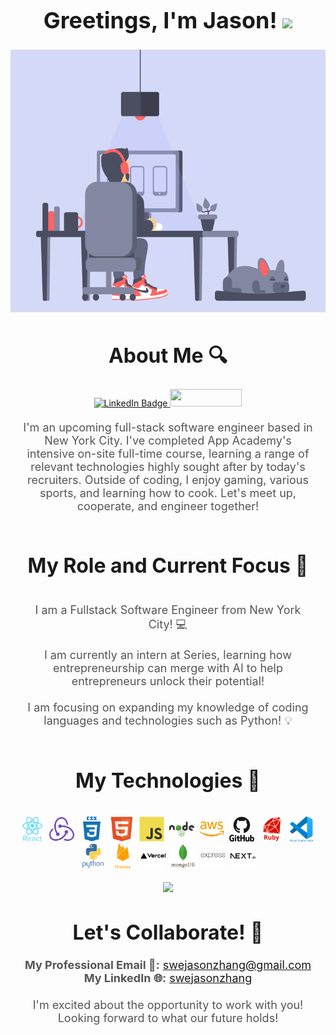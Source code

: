 <!-- Introduction Section -->
<h1 align="center" style="font-size: 36px; font-weight: bold;">
  Greetings, I'm Jason! 
  <img src="https://media.giphy.com/media/hvRJCLFzcasrR4ia7z/giphy.gif" width="30px"/>
</h1>

<!-- Hero Image Section -->
<div align="center">
  <img src="https://github.com/Helionster/Helionster/blob/main/Software%20Engineer%20Gif.gif?raw=true" width="600" height="420" />
</div>

<!-- About Me Section -->
<h1 align="center" style="font-size: 32px; font-weight: bold;">
  About Me  🔍
</h1>
<div id="linkedin" align="center">
  <a href="https://www.linkedin.com/in/swejasonzhang">
    <img src="https://img.shields.io/badge/LinkedIn-blue?style=for-the-badge&logo=linkedin&logoColor=white" alt="LinkedIn Badge"/>
  </a>
  <img src="https://komarev.com/ghpvc/?username=swejasonzhang&style=flat-square&color=blue" height="28px" width="115px"/>
</div>

<div align="center" style="font-size: 18px; color: #555; padding: 20px;">
  I'm an upcoming full-stack software engineer based in New York City. I've completed App Academy's intensive on-site full-time course, learning a range of relevant technologies highly sought after by today's recruiters. Outside of coding, I enjoy gaming, various sports, and learning how to cook. Let's meet up, cooperate, and engineer together!
</div>

<!-- My Role Section -->
<h1 align="center" style="font-size: 32px; font-weight: bold;">
  My Role and Current Focus 🎯
</h1>
<div align="center" style="font-size: 18px; color: #555; padding: 20px;">
  I am a Fullstack Software Engineer from New York City! 💻<br><br>
  I am currently an intern at Series, learning how entrepreneurship can merge with AI to help entrepreneurs unlock their potential!<br><br>
  I am focusing on expanding my knowledge of coding languages and technologies such as Python! 💡
</div>

<!-- My Technologies Section -->
<h1 align="center" style="font-size: 32px; font-weight: bold;">
  My Technologies 🧰
</h1>
<br>
<div align="center">
  <img src="https://github.com/devicons/devicon/blob/master/icons/react/react-original-wordmark.svg" title="React" alt="React" width="40" height="40"/>&nbsp;
  <img src="https://github.com/devicons/devicon/blob/master/icons/redux/redux-original.svg" title="Redux" alt="Redux " width="40" height="40"/>&nbsp;
  <img src="https://github.com/devicons/devicon/blob/master/icons/css3/css3-plain-wordmark.svg" title="CSS3" alt="CSS" width="40" height="40"/>&nbsp;
  <img src="https://github.com/devicons/devicon/blob/master/icons/html5/html5-original.svg" title="HTML5" alt="HTML" width="40" height="40"/>&nbsp;
  <img src="https://github.com/devicons/devicon/blob/master/icons/javascript/javascript-original.svg" title="JavaScript" alt="JavaScript" width="40" height="40"/>&nbsp;
  <img src="https://github.com/devicons/devicon/blob/master/icons/nodejs/nodejs-original-wordmark.svg" title="NodeJS" alt="NodeJS" width="40" height="40"/>&nbsp;
  <img src="https://github.com/devicons/devicon/blob/master/icons/amazonwebservices/amazonwebservices-plain-wordmark.svg" title="AWS" alt="AWS" width="40" height="40"/>&nbsp;
  <img src="https://github.com/devicons/devicon/blob/master/icons/github/github-original-wordmark.svg" title="GitHub" alt="GitHub" width="40" height="40"/>&nbsp;
  <img src="https://github.com/devicons/devicon/blob/master/icons/ruby/ruby-plain-wordmark.svg" title="Ruby" alt="Ruby" width="40" height="40"/>&nbsp;
  <img src="https://github.com/devicons/devicon/blob/master/icons/vscode/vscode-original-wordmark.svg" title="VsCode" alt="VsCode" width="40" height="40"/>&nbsp;
  <img src="https://github.com/devicons/devicon/blob/master/icons/python/python-original-wordmark.svg" title="Python" alt="Python" width="40" height="40"/>&nbsp;
  <img src="https://github.com/devicons/devicon/blob/master/icons/firebase/firebase-plain-wordmark.svg" title="Firebase" alt="Firebase" width="40" height="40"/>&nbsp;
  <img src="https://github.com/devicons/devicon/blob/master/icons/vercel/vercel-original-wordmark.svg" title="Vercel" alt="Vercel" width="40" height="40"/>&nbsp;
  <img src="https://github.com/devicons/devicon/blob/master/icons/mongodb/mongodb-original-wordmark.svg" title="MongoDB" alt="MongoDB" width="40" height="40"/>&nbsp;
  <img src="https://github.com/devicons/devicon/blob/master/icons/express/express-original-wordmark.svg" title="Express.js" alt="Express.js" width="40" height="40"/>&nbsp;
  <img src="https://github.com/devicons/devicon/blob/master/icons/nextjs/nextjs-original-wordmark.svg" title="Next.js" alt="Next.js" width="40" height="40"/>
</div>
<br>

<!-- GitHub Stats -->
<div align="center">
  <img align="center" src="https://github-readme-stats.vercel.app/api/top-langs/?username=swejasonzhang" />
</div>

<!-- Contact Section -->
<h1 align="center" style="font-size: 32px; font-weight: bold;">
  Let's Collaborate! 👥
</h1>

<p align="center" style="font-size: 18px; color: #555;">
  <strong>My Professional Email 🧳:</strong> <a href="mailto:swejasonzhang@gmail.com">swejasonzhang@gmail.com</a><br>
  <strong>My LinkedIn 🌐:</strong> <a href="https://www.linkedin.com/in/swejasonzhang" target="_blank">swejasonzhang</a>
  <br><br>
  I'm excited about the opportunity to work with you! Looking forward to what our future holds!
</p>
